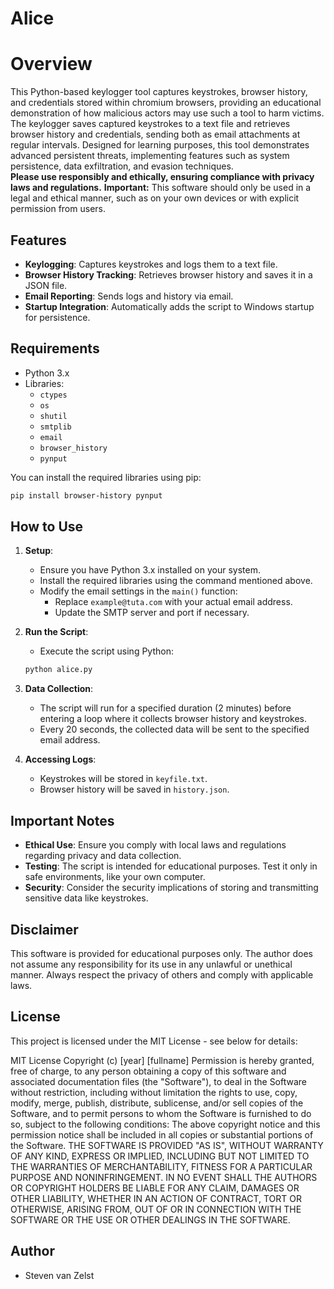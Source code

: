 # Alice

# Overview

This Python-based keylogger tool captures keystrokes, browser history, and credentials stored within chromium browsers, providing an educational demonstration of how malicious actors may use such a tool to harm victims. The keylogger saves captured keystrokes to a text file and retrieves browser history and credentials, sending both as email attachments at regular intervals. Designed for learning purposes, this tool demonstrates advanced persistent threats, implementing features such as system persistence, data exfiltration, and evasion techniques.  
**Please use responsibly and ethically, ensuring compliance with privacy laws and regulations.**
**Important:** This software should only be used in a legal and ethical manner, such as on your own devices or with explicit permission from users.

## Features

- **Keylogging**: Captures keystrokes and logs them to a text file.
- **Browser History Tracking**: Retrieves browser history and saves it in a JSON file.
- **Email Reporting**: Sends logs and history via email.
- **Startup Integration**: Automatically adds the script to Windows startup for persistence.
  
## Requirements

- Python 3.x
- Libraries: 
  - `ctypes`
  - `os`
  - `shutil`
  - `smtplib`
  - `email`
  - `browser_history`
  - `pynput`
  
You can install the required libraries using pip:

```bash
pip install browser-history pynput
```

## How to Use

1. **Setup**:
   - Ensure you have Python 3.x installed on your system.
   - Install the required libraries using the command mentioned above.
   - Modify the email settings in the `main()` function:
     - Replace `example@tuta.com` with your actual email address.
     - Update the SMTP server and port if necessary.

2. **Run the Script**:
   - Execute the script using Python:
   ```bash
   python alice.py
   ```

3. **Data Collection**:
   - The script will run for a specified duration (2 minutes) before entering a loop where it collects browser history and keystrokes.
   - Every 20 seconds, the collected data will be sent to the specified email address.

4. **Accessing Logs**:
   - Keystrokes will be stored in `keyfile.txt`.
   - Browser history will be saved in `history.json`.

## Important Notes

- **Ethical Use**: Ensure you comply with local laws and regulations regarding privacy and data collection.
- **Testing**: The script is intended for educational purposes. Test it only in safe environments, like your own computer.
- **Security**: Consider the security implications of storing and transmitting sensitive data like keystrokes.

## Disclaimer

This software is provided for educational purposes only. The author does not assume any responsibility for its use in any unlawful or unethical manner. Always respect the privacy of others and comply with applicable laws. 

## License

This project is licensed under the MIT License - see below for details:

MIT License Copyright (c) [year] [fullname] Permission is hereby granted, free of charge, to any person obtaining a copy of this software and associated documentation files (the "Software"), to deal in the Software without restriction, including without limitation the rights to use, copy, modify, merge, publish, distribute, sublicense, and/or sell copies of the Software, and to permit persons to whom the Software is furnished to do so, subject to the following conditions: The above copyright notice and this permission notice shall be included in all copies or substantial portions of the Software. THE SOFTWARE IS PROVIDED "AS IS", WITHOUT WARRANTY OF ANY KIND, EXPRESS OR IMPLIED, INCLUDING BUT NOT LIMITED TO THE WARRANTIES OF MERCHANTABILITY, FITNESS FOR A PARTICULAR PURPOSE AND NONINFRINGEMENT. IN NO EVENT SHALL THE AUTHORS OR COPYRIGHT HOLDERS BE LIABLE FOR ANY CLAIM, DAMAGES OR OTHER LIABILITY, WHETHER IN AN ACTION OF CONTRACT, TORT OR OTHERWISE, ARISING FROM, OUT OF OR IN CONNECTION WITH THE SOFTWARE OR THE USE OR OTHER DEALINGS IN THE SOFTWARE.

## Author

- Steven van Zelst
